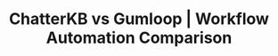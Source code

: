 ---
layout: marketing-comparison
sitemap:
  exclude: 'no'

title: ChatterKB vs Gumloop | Workflow Automation Comparison
description: "See why teams choose ChatterKB's knowledge-driven automation over Gumloop's credit-based AI workflow builder."

hero:
  title: "ChatterKB vs Gumloop"
  description: "Discover how ChatterKB’s memory-first automation platform stacks up against Gumloop’s AI canvas builder."
  image: /assets/images/marketing/gumloop-compare-hero.png
  primary_button:
    text: Try ChatterKB Free
    url: "https://app.chatterkb.com/auth/signup"
  secondary_button:
    text: Book a Demo
    url: "https://calendar.google.com/calendar/u/0/appointments/schedules/AcZssZ0oYQ10os0gxZrUbzNEIvQZUJqLWVeGM"

show_workflow_library: false

competitor_name: Gumloop

differences:
  rows:
    - label: "Pricing model"
      chatterkb: "Flat subscription, unlimited workflows"
      competitor: "Credit-based (1 credit = 1 execution / AI call)"
    - label: "Workflow builder"
      chatterkb: "Plain-language prompts"
      competitor: "Drag-and-drop AI canvas"
    - label: "Knowledge management"
      chatterkb: "Built-in KB grows over time"
      competitor: "None"
    - label: "Integrations"
      chatterkb: "Internal tools + 5,000+ via Zapier MCP"
      competitor: "Focused on core business apps"
    - label: "AI approach"
      chatterkb: "Memory-first, context-aware"
      competitor: "Prompt-to-node, stateless"

about:
  chatterkb: |
    ChatterKB transforms how teams work by turning conversations into intelligent workflows. Unlike traditional automation tools that require technical expertise, ChatterKB lets anyone create powerful workflows simply by describing what they need in plain English.

    With ChatterKB, your team can:
    - Convert natural language instructions into executable workflows without coding
    - Automatically capture insights and decisions in a searchable knowledge base
    - Connect to existing tools and data sources without disrupting workflows
    - Build institutional memory that grows smarter with every interaction
    - Deploy workflows that adapt to new information and self-correct

    Compared with visual tools like Gumloop, ChatterKB provides a conversation-first experience that preserves context, creates reusable knowledge, and scales across the organization with zero learning curve.

  competitor: |
    Gumloop is an AI-powered automation platform that combines a visual canvas with large language models. Business users drag steps onto an infinite canvas, describe what they want each step to do, and Gumloop’s AI converts that prompt into a working node.

    Key capabilities include:
    - Prompt-to-node generation for common business apps (G Suite, Slack, Salesforce, etc.)
    - Credits that can be spent on workflow executions, AI calls, data enrichment, and web scraping
    - Managed SaaS with SOC 2 Type II, HIPAA readiness, and optional Virtual Private Cloud deployments
    - Chrome extension to trigger flows from any web page

    Gumloop aims to balance power and usability, giving non-technical teams a low-code way to automate everyday tasks while still offering custom JavaScript nodes for developers.

pricing:
  chatterkb: |
    - Starts at **Free**
    - **Unlimited workflows** & knowledge storage
    - All internal tools included—no premium upsells
    - Zapier MCP: billed at cost, no markup
  competitor: |
    - **Free tier**: 1,000 credits / month
    - **Starter**: $97 / month → 30,000 credits
    - **Pro**: $297 / month → 75,000 credits, unlimited workspaces
    - 1 credit = 1 execution or AI / data action

mid_cta:
  headline: "Automate knowledge-driven workflows in minutes—not days."
  image: /assets/images/marketing/gumloop-compare-mid-cta.png
  button_text: Start Free Trial
  button_url: "https://app.chatterkb.com/auth/signup"

components:
  - title: Enterprise
    cb_text: |
        - **Data Sovereignty Options**: Control where your data lives with flexible deployment options that allow you to keep sensitive information in your own databases and servers while leveraging ChatterKB's processing capabilities
        - **Data Residency Controls**: Specify geographic locations for data storage and processing to meet regional compliance requirements
        - **Tenant Isolation**: Multi-tenant architecture with complete data separation between business units or client accounts
        - **Audit Logging**: Comprehensive activity tracking for compliance and security monitoring, with exportable logs for SIEM integration
        - **API-First Architecture**: Well-documented APIs for seamless integration with existing enterprise systems and custom applications
        - **Batch Processing**: Handle large-scale data operations efficiently for enterprise data volumes
        - **Role-Based Access Controls**: Granular permission settings for system features based on organizational roles
        - **Team Collaboration**: Built-in collaboration features for cross-functional teams
        - **Enterprise Billing**: Flexible enterprise billing options including invoicing
        - **Support**: Dedicated customer support with responsive service

    competitor_text: |
        - **SOC 2 Type II & HIPAA-ready**: Compliance features baked into Gumloop’s managed cloud
        - **SSO & RBAC**: Single Sign-On with granular role permissions
        - **Virtual Private Cloud**: Optional VPC deployment for extra isolation
        - **Audit Logs**: Track user actions for security reviews
        - **Managed Infrastructure**: No servers to maintain, but less control compared with self-hosted alternatives
        - **Bring Your Own Keys**: Optionally use your own OpenAI or data provider keys
        - **Limited Knowledge Controls**: No persistent knowledge base or versioned memory
    bg: ""

  - title: Ease of Use
    cb_text: |
        ChatterKB eliminates the need for flowcharts entirely:

        - **Write, Don't Diagram**: Simply describe the outcome—ChatterKB handles the logic.
        - **Zero Learning Curve**: New hires build workflows on day one, no training required.
        - **Conversational Debugging**: If a workflow fails, just explain what happened; the system self-corrects.
        - **Contextual Suggestions**: Recommendations improve as ChatterKB learns your terminology and historical decisions.

    competitor_text: |
        Gumloop’s open canvas greatly simplifies traditional node editors, yet still requires users to plan and arrange each step:

        - **Drag-and-Drop Logic**: Map out processes visually, connect and configure each node.
        - **Prompt-to-Node Assist**: AI generates node configurations, but users often refine settings manually.
        - **Execution Credits**: Users must monitor credit consumption for high-volume or AI-heavy flows.
        - **Learning Curve**: Less technical than developer-oriented tools, but still demands understanding of branching, triggers, and data formats.
    bg: bg-body-tertiary

  - title: AI Automation
    cb_text: |
        ChatterKB embeds AI into every layer via its memory-first architecture:

        - **Persistent Knowledge**: Each run enriches an organization-wide knowledge graph.
        - **Natural Language Creation**: Entire workflows are generated, tested, and refined through conversation.
        - **Adaptive Execution**: Flows self-adjust based on real-time context and newly ingested information.
        - **Unified Experience**: No switching between AI tools and workflow designer—the interface is conversational from start to finish.

    competitor_text: |
        Gumloop leverages AI mainly for step generation and enrichment:

        - **Prompt-Driven Nodes**: Describe a task and Gumloop converts it into a node.
        - **AI Credits**: Large language model calls draw from the same credit pool as other actions.
        - **Stateless Flows**: Each execution starts fresh—historical context isn’t retained across runs.
        - **Custom Nodes**: Developers can add JavaScript for advanced logic, but business users may need assistance for complex branching.
    bg: ""

  - title: Workflow Reliability
    cb_text: |
        ChatterKB's memory-centric architecture delivers superior reliability:

        - **Self-Correcting Workflows**: Workflows automatically adapt to new information and recover from errors
        - **Reasoner-Based Architecture**: Specialized components handle different tasks with focused context
        - **Intelligent Replanning**: When unexpected situations arise, workflows can replan steps without human intervention
        - **Comprehensive Monitoring**: Built-in monitoring ensures workflows complete successfully even during infrastructure changes

    competitor_text: |
        Gumloop's canvas approach relies on traditional flow execution:

        - **Manual Error Handling**: Users must anticipate and program error conditions
        - **Fixed Execution Paths**: Flows follow predetermined paths regardless of new context
        - **Restart Required**: Failed executions typically need manual intervention
        - **Limited Self-Correction**: Canvas nodes cannot autonomously adapt to changing conditions
    bg: bg-body-tertiary

  - title: Long-Term Value
    cb_text: |
        ChatterKB delivers increasing returns over time:

        - **Institutional Memory**: Every interaction builds your knowledge graph, making future workflows smarter
        - **Relationship-Based Learning**: The system automatically connects related concepts across conversations
        - **Reduced Training Costs**: New team members benefit from accumulated knowledge and context
        - **Workflow Evolution**: Existing workflows improve automatically as your knowledge base grows

    competitor_text: |
        Gumloop provides consistent but non-compounding value:

        - **Static Workflows**: Canvas designs remain fixed unless manually updated
        - **No Knowledge Retention**: Each execution starts fresh without historical context
        - **Separate Knowledge Management**: Requires additional tools for institutional memory
        - **Manual Optimization**: Workflows must be manually refined based on performance
    bg: ""
    
choose:
  chatterkb:
    - "You need institutional memory and automation in one platform"
    - "You prefer plain-language creation over visual mapping"
    - "You want predictable pricing without execution credits"
    - "Marketing, client service, or compliance drive your use cases"
  competitor:
    - "You’re a business team that enjoys designing flows on a canvas"
    - "You don’t need a persistent knowledge base"
    - "You’re comfortable managing credit consumption and AI costs"
    - "You want pre-built scrapers and enrichment bundled with your plan"

cta:
  title: "Ready to experience knowledge-driven automation?"
  description: "Start your free trial today and see how ChatterKB turns scattered knowledge into compounding intelligence."
  primary_button:
    text: Start Free Trial
    url: "https://app.chatterkb.com/auth/signup"
  secondary_button:
    text: Book a Demo
    url: "https://calendar.google.com/calendar/u/0/appointments/schedules/AcZssZ0oYQ10os0gxZrUbzNEIvQZUJqLWVeGM"

content_title: ""

icons:
  chatterkb: /assets/images/chatterkb-logo-ex.png
  competitor: /assets/images/competitors/gumloop.webp
--- 